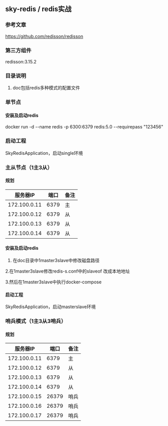 ## sky-redis / redis实战
### 参考文章
https://github.com/redisson/redisson

### 第三方组件
redisson:3.15.2

### 目录说明
1. doc包括redis多种模式的配置文件

### 单节点
#### 安装及启动redis
docker run -d --name redis -p 6300:6379 redis:5.0 --requirepass "123456"

### 启动工程
SkyRedisApplication，启动single环境

### 主从节点（1主3从）
#### 规划

|  服务器IP | 端口 | 备注  |
| ---- | ---- | ---- |
| 172.100.0.11    |  6379 | 主   |
| 172.100.0.12     | 6379 | 从   |
| 172.100.0.13     | 6379 | 从   |
| 172.100.0.14     | 6379 | 从   |

#### 安装及启动redis
1. 在doc目录中1master3slave中修改磁盘路径
   
2.在1master3slave修改redis-s.conf中的slaveof 改成本地地址

3.然后在1master3slave中执行docker-compose

#### 启动工程
SkyRedisApplication，启动masterslave环境

### 哨兵模式（1主3从3哨兵）
#### 规划

|  服务器IP | 端口 | 备注  |
| ---- | ---- | ---- |
| 172.100.0.11    |  6379 | 主   |
| 172.100.0.12     | 6379 | 从   |
| 172.100.0.13     | 6379 | 从   |
| 172.100.0.14     | 6379 | 从   |
| 172.100.0.15     | 26379 | 哨兵   |
| 172.100.0.16     | 26379 | 哨兵   |
| 172.100.0.17     | 26379 | 哨兵   |

